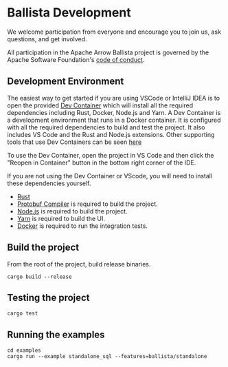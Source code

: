 <!---
  Licensed to the Apache Software Foundation (ASF) under one
  or more contributor license agreements.  See the NOTICE file
  distributed with this work for additional information
  regarding copyright ownership.  The ASF licenses this file
  to you under the Apache License, Version 2.0 (the
  "License"); you may not use this file except in compliance
  with the License.  You may obtain a copy of the License at

    http://www.apache.org/licenses/LICENSE-2.0

  Unless required by applicable law or agreed to in writing,
  software distributed under the License is distributed on an
  "AS IS" BASIS, WITHOUT WARRANTIES OR CONDITIONS OF ANY
  KIND, either express or implied.  See the License for the
  specific language governing permissions and limitations
  under the License.
-->

# Ballista Development

We welcome participation from everyone and encourage you to join us, ask
questions, and get involved.

All participation in the Apache Arrow Ballista project is governed by the
Apache Software Foundation's [code of
conduct](https://www.apache.org/foundation/policies/conduct.html).

## Development Environment

The easiest way to get started if you are using VSCode or IntelliJ IDEA is to open the provided [Dev Container](https://containers.dev/overview)
which will install all the required dependencies including Rust, Docker, Node.js and Yarn. A Dev Container is a
development environment that runs in a Docker container. It is configured with all the required dependencies to
build and test the project. It also includes VS Code and the Rust and Node.js extensions. Other supporting tools
that use Dev Containers can be seen [here](https://containers.dev/supporting)

To use the Dev Container, open the project in VS Code and then click the "Reopen in Container" button in the
bottom right corner of the IDE.

If you are not using the Dev Container or VScode, you will need to install these dependencies yourself.

- [Rust](https://www.rust-lang.org/tools/install)
- [Protobuf Compiler](https://protobuf.dev/downloads/) is required to build the project.
- [Node.js](https://nodejs.org/en/download/) is required to build the project.
- [Yarn](https://classic.yarnpkg.com/en/docs/install) is required to build the UI.
- [Docker](https://docs.docker.com/get-docker/) is required to run the integration tests.

## Build the project

From the root of the project, build release binaries.

```shell
cargo build --release
```

## Testing the project

```shell
cargo test
```

## Running the examples

```shell
cd examples
cargo run --example standalone_sql --features=ballista/standalone
```
